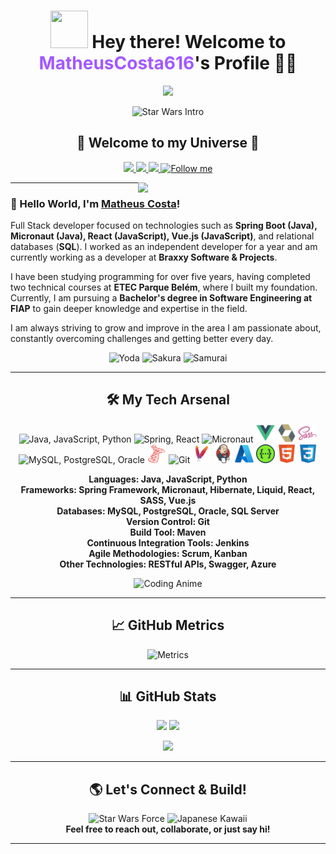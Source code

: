 <center></center>

<h1 align="center">
  <img height="60px" width="60px" src="https://i.gifer.com/origin/08/089af74235a38edcc7b433321f0a5472_w200.gif" />
  Hey there! Welcome to <span style="color:#a259ff;">MatheusCosta616</span>'s Profile 👨‍💻
</h1>

<p align="center">
  <img src="http://views.whatilearened.today/views/github/MatheusCosta616/views.svg"/>
</p>

<!-- Star Wars intro GIF -->
<p align="center">
  <img src="https://media.giphy.com/media/26ufdipQqU2lhNA4g/giphy.gif" height="120" alt="Star Wars Intro"/>
</p>

<h2 align="center">🚀 Welcome to my Universe 🚀</h2>

<p align="center">
  <a href="https://www.linkedin.com/in/matheus-costa-b7a46425b/">
    <img src="https://img.shields.io/badge/-LinkedIn-0077B5?style=for-the-badge&logo=linkedin&logoColor=white"/>
  </a>
  <a href="mailto:matheus.costa2616@gmail.com">
    <img src="https://img.shields.io/badge/-Gmail-D14836?style=for-the-badge&logo=gmail&logoColor=white"/>
  </a>
  <a href="https://www.instagram.com/lukmat_76/">
    <img src="https://img.shields.io/badge/-Instagram-E4405F?style=for-the-badge&logo=instagram&logoColor=white"/>
  </a>
  <a href="https://github.com/MatheusCosta616">
    <img src="https://img.shields.io/github/followers/MatheusCosta616?label=Follow&style=social" title="Follow me"/>
  </a>
</p>

<img align="right" width="300px" src="https://i.pinimg.com/originals/2b/f5/20/2bf52068d4472114de09bb2734a70f2e.gif">

---

### 👋 Hello World, I'm [Matheus Costa](https://github.com/MatheusCosta616)!

Full Stack developer focused on technologies such as **Spring Boot (Java), Micronaut (Java), React (JavaScript), Vue.js (JavaScript)**, and relational databases (**SQL**). I worked as an independent developer for a year and am currently working as a developer at **Braxxy Software & Projects**.

I have been studying programming for over five years, having completed two technical courses at **ETEC Parque Belém**, where I built my foundation. Currently, I am pursuing a **Bachelor's degree in Software Engineering at FIAP** to gain deeper knowledge and expertise in the field.

I am always striving to grow and improve in the area I am passionate about, constantly overcoming challenges and getting better every day.

<!-- Star Wars Yoda GIF & Japanese Sakura GIF -->
<p align="center">
  <img src="https://media.giphy.com/media/10VjiVoa9rWC4M/giphy.gif" height="70" title="Yoda"/>
  <img src="https://media.giphy.com/media/WFJYNo5ZqUHlW/giphy.gif" height="70" title="Sakura"/>
  <img src="https://media.giphy.com/media/3o7btNR4lqU7b3q8kY/giphy.gif" height="70" title="Samurai"/>
</p>

---

<h2 align="center">🛠️ My Tech Arsenal</h2>

<p align="center">
  <!-- Languages -->
  <img src="https://skillicons.dev/icons?i=java,js,python" title="Java, JavaScript, Python" />
  <!-- Frameworks -->
  <img src="https://skillicons.dev/icons?i=spring,react" title="Spring, React" />
  <img src="https://cdn.jsdelivr.net/gh/devicons/devicon/icons/micronaut/micronaut-original.svg" height="30" title="Micronaut" />
  <img src="https://raw.githubusercontent.com/devicons/devicon/master/icons/vuejs/vuejs-original.svg" height="30" title="Vue.js" />
  <img src="https://raw.githubusercontent.com/devicons/devicon/master/icons/hibernate/hibernate-original.svg" height="30" title="Hibernate" />
  <img src="https://raw.githubusercontent.com/devicons/devicon/master/icons/sass/sass-original.svg" height="30" title="SASS" />
  <!-- Databases -->
  <img src="https://skillicons.dev/icons?i=mysql,postgres,oracle" title="MySQL, PostgreSQL, Oracle" />
  <img src="https://raw.githubusercontent.com/devicons/devicon/master/icons/microsoftsqlserver/microsoftsqlserver-plain.svg" height="30" title="SQL Server" />
  <!-- Tools -->
  <img src="https://skillicons.dev/icons?i=git" title="Git" />
  <img src="https://raw.githubusercontent.com/devicons/devicon/master/icons/maven/maven-original.svg" height="30" title="Maven" />
  <img src="https://raw.githubusercontent.com/devicons/devicon/master/icons/jenkins/jenkins-original.svg" height="30" title="Jenkins" />
  <!-- Others -->
  <img src="https://raw.githubusercontent.com/devicons/devicon/master/icons/azure/azure-original.svg" height="30" title="Azure" />
  <img src="https://raw.githubusercontent.com/devicons/devicon/master/icons/swagger/swagger-original.svg" height="30" title="Swagger" />
  <img src="https://raw.githubusercontent.com/devicons/devicon/master/icons/html5/html5-original.svg" height="30" title="HTML" />
  <img src="https://raw.githubusercontent.com/devicons/devicon/master/icons/css3/css3-original.svg" height="30" title="CSS" />
</p>

<p align="center">
  <b>
    Languages: Java, JavaScript, Python <br>
    Frameworks: Spring Framework, Micronaut, Hibernate, Liquid, React, SASS, Vue.js <br>
    Databases: MySQL, PostgreSQL, Oracle, SQL Server <br>
    Version Control: Git <br>
    Build Tool: Maven <br>
    Continuous Integration Tools: Jenkins <br>
    Agile Methodologies: Scrum, Kanban <br>
    Other Technologies: RESTful APIs, Swagger, Azure
  </b>
</p>

<!-- Japanese anime coding GIF -->
<p align="center">
  <img src="https://media.giphy.com/media/3oEjI6SIIHBdRxXI40/giphy.gif" height="70" title="Coding Anime"/>
</p>

---

<h2 align="center">📈 GitHub Metrics</h2>

<p align="center">
  <!-- lowlighter/metrics card -->
  <img src="https://metrics.lecoq.io/MatheusCosta616?template=classic&base.header=0&base.activity=0&base.repositories=0&base.metadata=0&languages=1&isocalendar=1&habits=1&notable=1&lines=1&stars=1&topics=1&people=1&followup=1&stargazers=1&repositories=1&activity=1&achievements=1&base.indepth=1&config.timezone=America%2FSao_Paulo" alt="Metrics" />
</p>

---

<h2 align="center">📊 GitHub Stats</h2>

<p align="center">
  <img src="https://github-readme-stats.vercel.app/api?username=MatheusCosta616&show_icons=true&theme=tokyonight&hide_border=true" height="170"/>
  <img src="https://github-readme-streak-stats.herokuapp.com/?user=MatheusCosta616&theme=tokyonight&hide_border=true" height="170"/>
</p>

<p align="center">
  <img src="https://github-profile-summary-cards.vercel.app/api/cards/profile-details?username=MatheusCosta616&theme=tokyonight" height="170"/>
</p>

---

<h2 align="center">🌎 Let's Connect & Build!</h2>

<p align="center">
  <img src="https://media.giphy.com/media/9dFbgc31U0zNw/giphy.gif" height="50" title="Star Wars Force"/>
  <img src="https://media.giphy.com/media/9V7FOVj7m4HgE/giphy.gif" height="50" title="Japanese Kawaii"/>
  <br>
  <b>Feel free to reach out, collaborate, or just say hi!</b>
</p>

---
